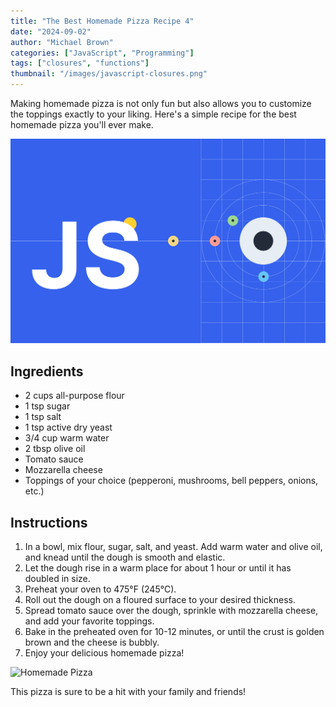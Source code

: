 ```yaml
---
title: "The Best Homemade Pizza Recipe 4"
date: "2024-09-02"
author: "Michael Brown"
categories: ["JavaScript", "Programming"]
tags: ["closures", "functions"]
thumbnail: "/images/javascript-closures.png"
---
```


Making homemade pizza is not only fun but also allows you to customize the toppings exactly to your liking. Here's a simple recipe for the best homemade pizza you'll ever make.

![JavaScript Closures](/images/javascript-closures.png)

## Ingredients

- 2 cups all-purpose flour
- 1 tsp sugar
- 1 tsp salt
- 1 tsp active dry yeast
- 3/4 cup warm water
- 2 tbsp olive oil
- Tomato sauce
- Mozzarella cheese
- Toppings of your choice (pepperoni, mushrooms, bell peppers, onions, etc.)

## Instructions

1. In a bowl, mix flour, sugar, salt, and yeast. Add warm water and olive oil, and knead until the dough is smooth and elastic.
2. Let the dough rise in a warm place for about 1 hour or until it has doubled in size.
3. Preheat your oven to 475°F (245°C).
4. Roll out the dough on a floured surface to your desired thickness.
5. Spread tomato sauce over the dough, sprinkle with mozzarella cheese, and add your favorite toppings.
6. Bake in the preheated oven for 10-12 minutes, or until the crust is golden brown and the cheese is bubbly.
7. Enjoy your delicious homemade pizza!

![Homemade Pizza](https://example.com/images/pizza.jpg)

This pizza is sure to be a hit with your family and friends!
